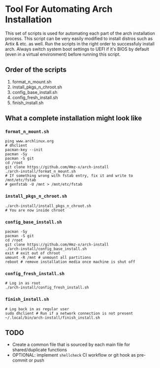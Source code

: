 # Tool For Automating Arch Installation 

This set of scripts is used for automating each part of the arch installation
process. This script can be very easily modified to install distros such
as Artix & etc. as well. Run the scripts in the right order to successfuly
install arch. Always switch system boot settings to UEFI if it's BIOS by
default (even in a virtual environment) before running this script.

## Order of the scripts

1. format_n_mount.sh
2. install_pkgs_n_chroot.sh
3. config_base_install.sh
4. config_fresh_install.sh
5. finish_install.sh

## What a complete installation might look like

### `format_n_mount.sh`
```
ping www.archlinux.org
# dhclient
pacman-key --init
pacman -Sy
pacman -S git
cd /root
git clone https://github.com/Hmz-x/arch-install
./arch-install/format_n_mount.sh
# If something wrong with fstab entry, fix it and write to /mnt/etc/fstab
# genfstab -U /mnt > /mnt/etc/fstab
```
### `install_pkgs_n_chroot.sh`
```
./arch-install/install_pkgs_n_chroot.sh
# You are now inside chroot
```
### `config_base_install.sh`
```
pacman -Sy
pacman -S git
cd /root
git clone https://github.com/Hmz-x/arch-install
./arch-install/config_base_install.sh
exit # exit out of chroot
umount -R /mnt # unmount all partitions
reboot # remove installation media once machine is shut off
```
### `config_fresh_install.sh`
```
# Log in as root
./arch-install/config_fresh_install.sh
```
### `finish_install.sh`
```
# Log back in as regular user
sudo dhclient # Run if a network connection is not present
~/.local/bin/arch-install/finish_install.sh
```

## TODO
- Create a common file that is sourced by each main file for shared/duplicate functions
- OPTIONAL: implement `shellcheck` CI workflow or git hook as pre-commit or push
